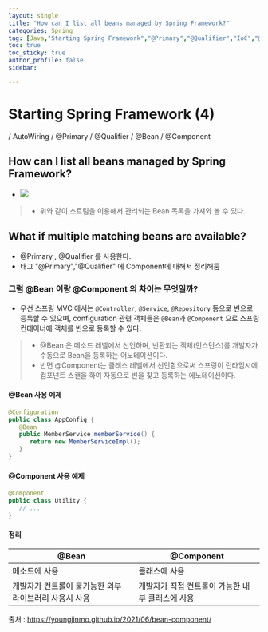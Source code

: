 ```yaml
---
layout: single
title: "How can I list all beans managed by Spring Framework?"
categories: Spring
tag: [Java,"Starting Spring Framework","@Primary","@Qualifier","IoC","@Component","@Bean"]
toc: true
toc_sticky: true
author_profile: false
sidebar:

---
```

# Starting Spring Framework (4)
/ AutoWiring / @Primary / @Qualifier / @Bean  / @Component

## How can I list all beans managed by Spring Framework?
- ![](https://i.imgur.com/IQzOS1h.png)
>- 위와 같이 스트림을 이용해서 관리되는 Bean 목록을 가져와 볼 수 있다.


## What if multiple matching beans are available?
- @Primary , @Qualifier 를 사용한다.
- 태그 "@Primary","@Qualifier" 에 Component에 대해서 정리해둠

### 그럼 @Bean 이랑 @Component 의 차이는 무엇일까?

- 우선 스프링 MVC 에서는 `@Controller`, `@Service`, `@Repository` 등으로 빈으로 등록할 수 있으며, configuration 관련 객체들은 `@Bean`과 `@Component` 으로 스프링 컨테이너에 객체를 빈으로 등록할 수 있다.

>- @Bean 은 메소드 레벨에서 선언하며, 반환되는 객체(인스턴스)를 개발자가 수동으로 Bean을 등록하는 어노테이션이다.
>- 반면 @Component는 클래스 레벨에서 선언함으로써 스프링이 런타임시에 컴포넌트 스캔을 하여 자동으로 빈을 찾고 등록하는 에노테이션이다.

#### @Bean 사용 예제
```java
@Configuration  
public class AppConfig {  
   @Bean  
   public MemberService memberService() {  
      return new MemberServiceImpl();  
   }  
}
```

#### @Component 사용 예제
```java
@Component  
public class Utility {  
   // ...  
}
```

#### 정리

| @Bean                                                  | @Component                                       |
| ------------------------------------------------------ | ------------------------------------------------ |
| 메소드에 사용                                          | 클래스에 사용                                    |
| 개발자가 컨트롤이 불가능한 외부 라이브러리 사용시 사용 | 개발자가 직접 컨트롤이 가능한 내부 클래스에 사용 |







출처 : https://youngjinmo.github.io/2021/06/bean-component/